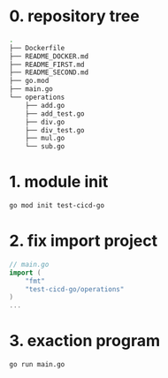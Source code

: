 # 0. repository tree
```sh
.
├── Dockerfile
├── README_DOCKER.md
├── README_FIRST.md
├── README_SECOND.md
├── go.mod
├── main.go
└── operations
    ├── add.go
    ├── add_test.go
    ├── div.go
    ├── div_test.go
    ├── mul.go
    └── sub.go
```

# 1. module init
```sh
go mod init test-cicd-go
```

# 2. fix import project
```go
// main.go
import (
    "fmt"
    "test-cicd-go/operations"
)
...
```

# 3. exaction program
```sh
go run main.go
```